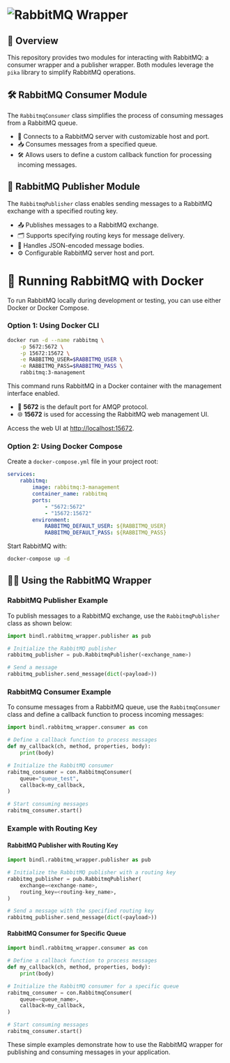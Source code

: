 # ![RabbitMQ](https://upload.wikimedia.org/wikipedia/commons/7/71/RabbitMQ_logo.svg) Wrapper

## 📖 Overview

This repository provides two modules for interacting with RabbitMQ: a consumer wrapper and a publisher wrapper. Both modules leverage the `pika` library to simplify RabbitMQ operations.

## 🛠️ RabbitMQ Consumer Module

The `RabbitmqConsumer` class simplifies the process of consuming messages from a RabbitMQ queue.

- 🔌 Connects to a RabbitMQ server with customizable host and port.
- 📥 Consumes messages from a specified queue.
- 🛠️ Allows users to define a custom callback function for processing incoming messages.

## 🚀 RabbitMQ Publisher Module

The `RabbitmqPublisher` class enables sending messages to a RabbitMQ exchange with a specified routing key.

- 📤 Publishes messages to a RabbitMQ exchange.
- 🗂️ Supports specifying routing keys for message delivery.
- 📝 Handles JSON-encoded message bodies.
- ⚙️ Configurable RabbitMQ server host and port.

# 🐳 Running RabbitMQ with Docker

To run RabbitMQ locally during development or testing, you can use either Docker or Docker Compose.

### Option 1: Using Docker CLI
```bash
docker run -d --name rabbitmq \
    -p 5672:5672 \
    -p 15672:15672 \
    -e RABBITMQ_USER=$RABBITMQ_USER \
    -e RABBITMQ_PASS=$RABBITMQ_PASS \
    rabbitmq:3-management
```

This command runs RabbitMQ in a Docker container with the management interface enabled.

- 🔑 **5672** is the default port for AMQP protocol.
- 🌐 **15672** is used for accessing the RabbitMQ web management UI.

Access the web UI at [http://localhost:15672](http://localhost:15672).

### Option 2: Using Docker Compose
Create a `docker-compose.yml` file in your project root:

```yaml
services:
    rabbitmq:
        image: rabbitmq:3-management
        container_name: rabbitmq
        ports:
            - "5672:5672"
            - "15672:15672"
        environment:
            RABBITMQ_DEFAULT_USER: ${RABBITMQ_USER}
            RABBITMQ_DEFAULT_PASS: ${RABBITMQ_PASS}
```

Start RabbitMQ with:

```bash
docker-compose up -d
```


## 🧑‍💻 Using the RabbitMQ Wrapper

### RabbitMQ Publisher Example

To publish messages to a RabbitMQ exchange, use the `RabbitmqPublisher` class as shown below:

```python
import bindl.rabbitmq_wrapper.publisher as pub

# Initialize the RabbitMQ publisher
rabbitmq_publisher = pub.RabbitmqPublisher(<exchange_name>)

# Send a message
rabbitmq_publisher.send_message(dict(<payload>))
```

### RabbitMQ Consumer Example

To consume messages from a RabbitMQ queue, use the `RabbitmqConsumer` class and define a callback function to process incoming messages:

```python
import bindl.rabbitmq_wrapper.consumer as con

# Define a callback function to process messages
def my_callback(ch, method, properties, body):
    print(body)

# Initialize the RabbitMQ consumer
rabitmq_consumer = con.RabbitmqConsumer(
    queue="queue_test",
    callback=my_callback,
)

# Start consuming messages
rabitmq_consumer.start()
```

### Example with Routing Key

#### RabbitMQ Publisher with Routing Key

```python
import bindl.rabbitmq_wrapper.publisher as pub

# Initialize the RabbitMQ publisher with a routing key
rabbitmq_publisher = pub.RabbitmqPublisher(
    exchange=<exchange-name>,
    routing_key=<routing-key_name>,
)

# Send a message with the specified routing key
rabbitmq_publisher.send_message(dict(<payload>))
```

#### RabbitMQ Consumer for Specific Queue

```python
import bindl.rabbitmq_wrapper.consumer as con

# Define a callback function to process messages
def my_callback(ch, method, properties, body):
    print(body)

# Initialize the RabbitMQ consumer for a specific queue
rabitmq_consumer = con.RabbitmqConsumer(
    queue=<queue_name>,
    callback=my_callback,
)

# Start consuming messages
rabitmq_consumer.start()
```

These simple examples demonstrate how to use the RabbitMQ wrapper for publishing and consuming messages in your application.
